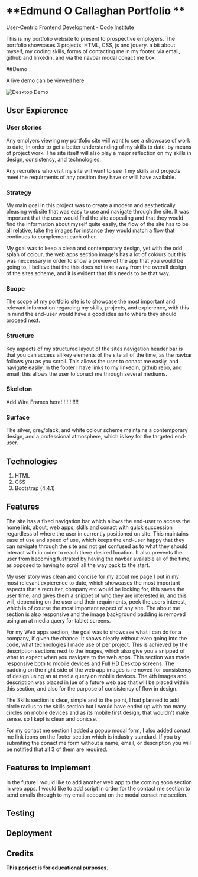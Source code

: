 # **Edmund O Callaghan Portfolio **

User-Centric Frontend Development - Code Institute

This is my portfolio website to present to prospective employers. 
The portfolio showcases 3 projects: HTML, CSS, js and jquery. 
a bit about myself, my coding skills, forms of contacting me in my footer, via email, github and linkedin, and via the navbar modal conact me box.

##Demo

A live demo can be viewed [here](https://novicetheaf.github.io/user-centric-project-take-two/ )

![Desktop Demo](https://raw.githubusercontent.com/novicetheaf/user-centric-project-take-two/master/assets/images/preview.PNG "Desktop Demo")

## User Expierence

### User stories
Any emplyers viewing my portfolio site will want to see a showcase of work to date, in order to get a better understanding of my skills to date, by means of project work. The site itself will also play a major reflection on my skills in design, consistency, and technologies.

Any recruiters who visit my site will want to see if my skills and projects meet the requirments of any position they have or willl have available.

### Strategy
My main goal in this project was to create a modern and aesthetically pleasing website that was easy to use and navigate through the site.
It was important that the user would find the site appealing and that they would find the information about myself quite easily, the flow of the site has to be all relative, take the images for instance they would match a flow that continues to complement each other.

My goal was to keep a clean and contemporary design, yet with the odd splah of colour, the web apps section image's has a lot of colours but this was neccessary in order to show a preview of the app that you would be going to, I believe that the this does not take away from the overall design of the sites scheme, and it is evident that this needs to be that way.

### Scope
The scope of my portfolio site is to showcase the most important and relevant information regarding my skills, projects, and expierence, with this in mind the end-user would have a good idea as to where they should proceed next.

### Structure
Key aspects of my structured layout of the sites navigation header bar is that you can access all key elements of the site all of the time, as the navbar follows you as you scroll. This allows the user to conact me easily, and navigate easily. In the footer I have links to my linkedin, github repo, and email, this allows the user to conact me through several mediums.

### Skeleton
Add Wire Frames here!!!!!!!!!!!!

### Surface
The silver, grey/black, and white colour scheme maintains a contemporary design, and a professional atmosphere, which is key for the targeted end-user.

## Technologies

1. HTML
2. CSS
3. Bootstrap (4.4.1)

## Features

The site has a fixed navigation bar which allows the end-user to access the home link, about, web apps, skills and conact with quick succession regardless of where the user in currently positioned on site. This maintains ease of use and speed of use, which keeps the end-user happy that they can navigate through the site and not get confused as to what they should interact with in order to reach there desired location. It also prevents the user from becoming fustrated by having the navbar available all of the time, as opposed to having to scroll all the way back to the start.

My user story was clean and concise for my about me page I put in my most relevant expierence to date, which showcases the most important aspects that a recruiter, company etc would be looking for, this saves the user time, and gives them a snippet of who they are interested in, and this will, depending on the user and their requirments, peek the users interest, which is of course the most important aspect of any site.
The about me section is also responsive and the image background padding is removed using an at media query for tablet screens.

For my Web apps section, the goal was to showcase what I can do for a company, if given the chance. It shows clearly without even going into the code, what technologies I made use of per project. This is achieved by the description sections next to the images, which also give you a snipped of what to expect when you navigate to the web apps.
This section was made responsive both to mobile devices and Full HD Desktop screens. The padding on the right side of the web app images is removed for consistency of design using an at media query on mobile devices. The 4th images and description was placed in lue of a future web app that will be placed within this section, and also for the purpose of consistency of flow in design.

The Skills section is clear, simple and to the point, I had planned to add circle radius to the skills section but I would have ended up with too many circles on mobile devices and as its mobile first design, that wouldn't make sense. so I kept is clean and conicse.

For my conact me section I added a popup modal form, I also added conact me link icons on the footer section which is industry standard.
If you try submiting the conact me form without a name, email, or description you will be notified that all 3 of them are required.

## Features to Implement
In the future I would like to add another web app to the coming soon section in web apps. I would like to add script in order for the contact me section to send emails through to my email account on the modal conact me section.

## Testing 

## Deployment

## Credits


**This porject is for educational purposes.** 